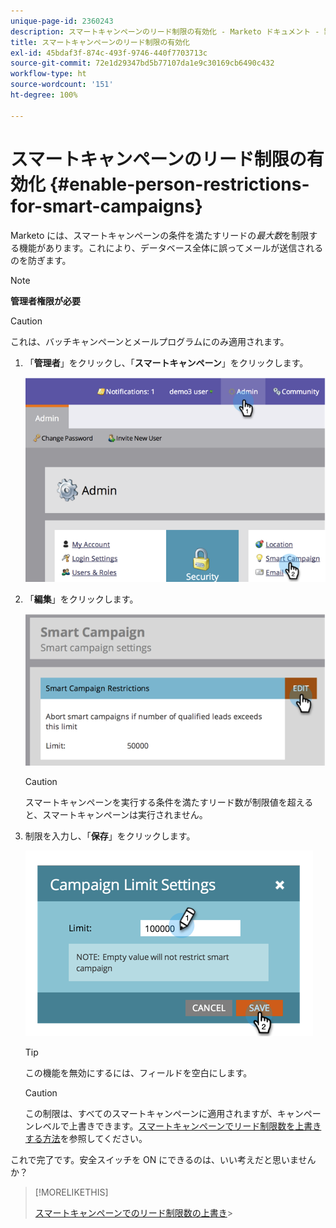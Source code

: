 ```yaml
---
unique-page-id: 2360243
description: スマートキャンペーンのリード制限の有効化 - Marketo ドキュメント - 製品ドキュメント
title: スマートキャンペーンのリード制限の有効化
exl-id: 45bdaf3f-874c-493f-9746-440f7703713c
source-git-commit: 72e1d29347bd5b77107da1e9c30169cb6490c432
workflow-type: ht
source-wordcount: '151'
ht-degree: 100%

---
```


# スマートキャンペーンのリード制限の有効化 {#enable-person-restrictions-for-smart-campaigns}

Marketo には、スマートキャンペーンの条件を満たすリードの&#x200B;_最大数_&#x200B;を制限する機能があります。これにより、データベース全体に誤ってメールが送信されるのを防ぎます。

>[!NOTE]
>
>**管理者権限が必要**

>[!CAUTION]
>
>これは、バッチキャンペーンとメールプログラムにのみ適用されます。

1. 「**管理者**」をクリックし、「**スマートキャンペーン**」をクリックします。

   ![](assets/image2014-9-18-15-3a58-3a29.png)

1. 「**編集**」をクリックします。

   ![](assets/image2014-9-18-15-3a59-3a7.png)

   >[!CAUTION]
   >
   >スマートキャンペーンを実行する条件を満たすリード数が制限値を超えると、スマートキャンペーンは実行されません。

1. 制限を入力し、「**保存**」をクリックします。

   ![](assets/image2014-9-18-15-3a59-3a56.png)

   >[!TIP]
   >
   >この機能を無効にするには、フィールドを空白にします。

   >[!CAUTION]
   >
   >この制限は、すべてのスマートキャンペーンに適用されますが、キャンペーンレベルで上書きできます。[スマートキャンペーンでリード制限数を上書きする方法](/help/marketo/product-docs/core-marketo-concepts/smart-campaigns/using-smart-campaigns/override-person-restrictions-in-a-smart-campaign.md)を参照してください。

これで完了です。安全スイッチを ON にできるのは、いい考えだと思いませんか？

>[!MORELIKETHIS]
>
>[スマートキャンペーンでのリード制限数の上書き](/help/marketo/product-docs/core-marketo-concepts/smart-campaigns/using-smart-campaigns/override-person-restrictions-in-a-smart-campaign.md)>
>
